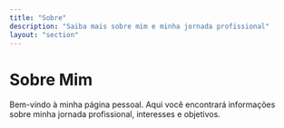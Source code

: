 ```yaml
---
title: "Sobre"
description: "Saiba mais sobre mim e minha jornada profissional"
layout: "section"
---
```


# Sobre Mim

Bem-vindo à minha página pessoal. Aqui você encontrará informações sobre minha jornada profissional, interesses e objetivos. 